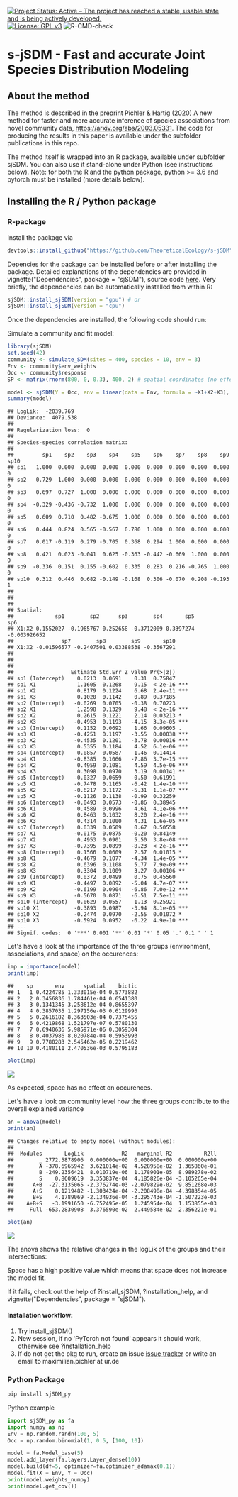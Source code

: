 [![Project Status: Active – The project has reached a stable, usable state and is being actively developed.](http://www.repostatus.org/badges/latest/active.svg)](http://www.repostatus.org/#active)
[![License: GPL v3](https://img.shields.io/badge/License-GPL%20v3-blue.svg)](https://www.gnu.org/licenses/gpl-3.0)
![R-CMD-check](https://github.com/TheoreticalEcology/s-jSDM/workflows/R-CMD-check/badge.svg?branch=master)


# s-jSDM - Fast and accurate Joint Species Distribution Modeling

## About the method

The method is described in the preprint Pichler & Hartig (2020) A new method for faster and more accurate inference of species associations from novel community data, https://arxiv.org/abs/2003.05331. The code for producing the results in this paper is available under the subfolder publications in this repo.

The method itself is wrapped into an R package, available under subfolder sjSDM. You can also use it stand-alone under Python (see instructions below). Note: for both the R and the python package, python >= 3.6 and pytorch must be installed (more details below).

## Installing the R / Python package

### R-package

Install the package via


```r
devtools::install_github("https://github.com/TheoreticalEcology/s-jSDM", subdir = "sjSDM")
```

Depencies for the package can be installed before or after installing the package. Detailed explanations of the dependencies are provided in vignette("Dependencies", package = "sjSDM"), source code [here](https://github.com/TheoreticalEcology/s-jSDM/blob/master/sjSDM/vignettes/Dependencies.Rmd). Very briefly,  the dependencies can be automatically installed from within R:


```r
sjSDM::install_sjSDM(version = "gpu") # or
sjSDM::install_sjSDM(version = "cpu")
```
Once the dependencies are installed, the following code should run:

Simulate a community and fit model:

```r
library(sjSDM)
set.seed(42)
community <- simulate_SDM(sites = 400, species = 10, env = 3)
Env <- community$env_weights
Occ <- community$response
SP <- matrix(rnorm(800, 0, 0.3), 400, 2) # spatial coordinates (no effect on species occurences)

model <- sjSDM(Y = Occ, env = linear(data = Env, formula = ~X1+X2+X3), spatial = linear(data = SP, formula = ~0+X1:X2), se = TRUE)
summary(model)
```

```
## LogLik:  -2039.769 
## Deviance:  4079.538 
## 
## Regularization loss:  0 
## 
## Species-species correlation matrix: 
## 
##         sp1    sp2    sp3    sp4    sp5    sp6    sp7    sp8    sp9 sp10
## sp1   1.000  0.000  0.000  0.000  0.000  0.000  0.000  0.000  0.000    0
## sp2   0.729  1.000  0.000  0.000  0.000  0.000  0.000  0.000  0.000    0
## sp3   0.697  0.727  1.000  0.000  0.000  0.000  0.000  0.000  0.000    0
## sp4  -0.329 -0.436 -0.732  1.000  0.000  0.000  0.000  0.000  0.000    0
## sp5   0.609  0.710  0.482 -0.675  1.000  0.000  0.000  0.000  0.000    0
## sp6   0.444  0.824  0.565 -0.567  0.780  1.000  0.000  0.000  0.000    0
## sp7   0.017 -0.119  0.279 -0.705  0.368  0.294  1.000  0.000  0.000    0
## sp8   0.421  0.023 -0.041  0.625 -0.363 -0.442 -0.669  1.000  0.000    0
## sp9  -0.336  0.151  0.155 -0.602  0.335  0.283  0.216 -0.765  1.000    0
## sp10  0.312  0.446  0.682 -0.149 -0.168  0.306 -0.070  0.208 -0.193    1
## 
## 
## 
## Spatial: 
##             sp1        sp2      sp3        sp4       sp5          sp6
## X1:X2 0.1552027 -0.1965767 0.252658 -0.3712009 0.3397274 -0.003926652
##               sp7        sp8        sp9       sp10
## X1:X2 -0.01596577 -0.2407501 0.03388538 -0.3567291
## 
## 
## 
##                  Estimate Std.Err Z value Pr(>|z|)    
## sp1 (Intercept)    0.0213  0.0691    0.31  0.75847    
## sp1 X1             1.1605  0.1268    9.15  < 2e-16 ***
## sp1 X2             0.8179  0.1224    6.68  2.4e-11 ***
## sp1 X3             0.1020  0.1142    0.89  0.37185    
## sp2 (Intercept)   -0.0269  0.0705   -0.38  0.70223    
## sp2 X1             1.2598  0.1329    9.48  < 2e-16 ***
## sp2 X2             0.2615  0.1221    2.14  0.03213 *  
## sp2 X3            -0.4953  0.1193   -4.15  3.3e-05 ***
## sp3 (Intercept)    0.1152  0.0692    1.66  0.09605 .  
## sp3 X1            -0.4251  0.1197   -3.55  0.00038 ***
## sp3 X2            -0.4535  0.1201   -3.78  0.00016 ***
## sp3 X3             0.5355  0.1184    4.52  6.1e-06 ***
## sp4 (Intercept)    0.0857  0.0587    1.46  0.14414    
## sp4 X1            -0.8385  0.1066   -7.86  3.7e-15 ***
## sp4 X2             0.4959  0.1081    4.59  4.5e-06 ***
## sp4 X3             0.3098  0.0970    3.19  0.00141 ** 
## sp5 (Intercept)   -0.0327  0.0659   -0.50  0.61991    
## sp5 X1            -0.7478  0.1165   -6.42  1.4e-10 ***
## sp5 X2            -0.6217  0.1172   -5.31  1.1e-07 ***
## sp5 X3            -0.1126  0.1138   -0.99  0.32259    
## sp6 (Intercept)   -0.0493  0.0573   -0.86  0.38945    
## sp6 X1             0.4589  0.0996    4.61  4.1e-06 ***
## sp6 X2             0.8463  0.1032    8.20  2.4e-16 ***
## sp6 X3             0.4314  0.1000    4.31  1.6e-05 ***
## sp7 (Intercept)    0.0339  0.0509    0.67  0.50558    
## sp7 X1            -0.0175  0.0875   -0.20  0.84149    
## sp7 X2             0.4953  0.0901    5.50  3.8e-08 ***
## sp7 X3            -0.7395  0.0899   -8.23  < 2e-16 ***
## sp8 (Intercept)    0.1566  0.0609    2.57  0.01015 *  
## sp8 X1            -0.4679  0.1077   -4.34  1.4e-05 ***
## sp8 X2             0.6396  0.1108    5.77  7.9e-09 ***
## sp8 X3             0.3304  0.1009    3.27  0.00106 ** 
## sp9 (Intercept)    0.0372  0.0499    0.75  0.45560    
## sp9 X1            -0.4497  0.0892   -5.04  4.7e-07 ***
## sp9 X2            -0.6199  0.0904   -6.86  7.0e-12 ***
## sp9 X3            -0.5670  0.0871   -6.51  7.5e-11 ***
## sp10 (Intercept)   0.0629  0.0557    1.13  0.25921    
## sp10 X1           -0.3893  0.0987   -3.94  8.1e-05 ***
## sp10 X2           -0.2474  0.0970   -2.55  0.01072 *  
## sp10 X3           -0.5924  0.0952   -6.22  4.9e-10 ***
## ---
## Signif. codes:  0 '***' 0.001 '**' 0.01 '*' 0.05 '.' 0.1 ' ' 1
```
Let's have a look at the importance of the three groups (environment, associations, and space) on the occurences:

```r
imp = importance(model)
print(imp)
```

```
##    sp       env      spatial    biotic
## 1   1 0.4224785 1.333015e-04 0.5773882
## 2   2 0.3456836 1.784461e-04 0.6541380
## 3   3 0.1341345 3.258612e-04 0.8655397
## 4   4 0.3857035 1.297156e-03 0.6129993
## 5   5 0.2616182 8.363503e-04 0.7375455
## 6   6 0.4219868 1.521797e-07 0.5780130
## 7   7 0.6940636 5.985971e-06 0.3059304
## 8   8 0.4037986 8.020784e-04 0.5953993
## 9   9 0.7780283 2.545462e-05 0.2219462
## 10 10 0.4180111 2.470536e-03 0.5795183
```

```r
plot(imp)
```

![](README_files/figure-html/unnamed-chunk-4-1.png)<!-- -->


As expected, space has no effect on occurences.

Let's have a look on community level how the three groups contribute to the overall explained variance 

```r
an = anova(model)
print(an)
```

```
## Changes relative to empty model (without modules):
## 
##  Modules       LogLik            R2   marginal R2          R2ll
##        _ 2772.5878906  0.000000e+00  0.000000e+00  0.000000e+00
##        A -378.6965942  3.621014e-02  4.528958e-02  1.365860e-01
##        B -249.2356421  8.010719e-06  1.178901e-05  8.989278e-02
##        S    0.8609619  3.353837e-04  4.185826e-04 -3.105265e-04
##      A+B  -27.3135065 -2.376274e-03 -2.079829e-02  9.851268e-03
##      A+S    0.1219482 -1.303424e-04 -2.208498e-04 -4.398354e-05
##      B+S    4.1789069 -2.134936e-04 -3.295743e-04 -1.507223e-03
##    A+B+S   -3.1991650 -6.752495e-05  1.245954e-04  1.153855e-03
##     Full -653.2830908  3.376590e-02  2.449584e-02  2.356221e-01
```

```r
plot(an)
```

![](README_files/figure-html/unnamed-chunk-5-1.png)<!-- -->

The anova shows the relative changes in the logLik of the groups and their intersections:

Space has a high positive value which means that space does not increase the model fit.



If it fails, check out the help of ?install_sjSDM, ?installation_help, and vignette("Dependencies", package = "sjSDM"). 

#### Installation workflow:
1. Try install_sjSDM()
2. New session, if no 'PyTorch not found' appears it should work, otherwise see ?installation_help
3. If do not get the pkg to run, create an issue [issue tracker](https://github.com/TheoreticalEcology/s-jSDM/issues) or write an email to maximilian.pichler at ur.de


### Python Package

```bash
pip install sjSDM_py
```
Python example


```python
import sjSDM_py as fa
import numpy as np
Env = np.random.randn(100, 5)
Occ = np.random.binomial(1, 0.5, [100, 10])

model = fa.Model_base(5)
model.add_layer(fa.layers.Layer_dense(10))
model.build(df=5, optimizer=fa.optimizer_adamax(0.1))
model.fit(X = Env, Y = Occ)
print(model.weights_numpy)
print(model.get_cov())
```

